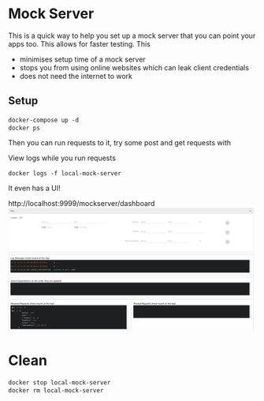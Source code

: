 # Mock Server

This is a quick way to help you set up a mock server that you can point your apps too. This allows for faster testing. This

- minimises setup time of a mock server
- stops you from using online websites which can leak client credentials
- does not need the internet to work 


## Setup
```
docker-compose up -d
docker ps
```


Then you can run requests to it, try some post and get requests with

View logs while you run requests

```
docker logs -f local-mock-server
```

It even has a UI!

http://localhost:9999/mockserver/dashboard
![](images/mock-ui.png)

# Clean
```
docker stop local-mock-server
docker rm local-mock-server
```


